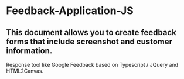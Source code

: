 # Feedback-Application-JS


## This document allows you to create feedback forms that include screenshot and customer information.
Response tool like Google Feedback based on Typescript / JQuery and HTML2Canvas.
